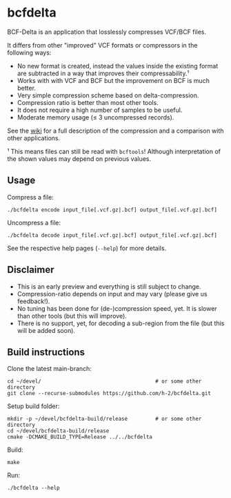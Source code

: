 # bcfdelta

BCF-Delta is an application that losslessly compresses VCF/BCF files.

It differs from other "improved" VCF formats or compressors in the following ways:

  * No new format is created, instead the values inside the existing format are subtracted in a way that improves their compressability.¹
  * Works with with VCF and BCF but the improvement on BCF is much better.
  * Very simple compression scheme based on delta-compression.
  * Compression ratio is better than most other tools.
  * It does not require a high number of samples to be useful.
  * Moderate memory usage (≤ 3 uncompressed records).

See the [wiki](https://github.com/h-2/bcfdelta/wiki) for a full description of the compression and a comparison with other applications.

¹ This means files can still be read with `bcftools`! Although interpretation of the shown values may depend on previous values.

## Usage

Compress a file:

```
./bcfdelta encode input_file[.vcf.gz|.bcf] output_file[.vcf.gz|.bcf]
```

Uncompress a file:

```
./bcfdelta decode input_file[.vcf.gz|.bcf] output_file[.vcf.gz|.bcf]
```

See the respective help pages (`--help`) for more details.

## Disclaimer

* This is an early preview and everything is still subject to change.
* Compression-ratio depends on input and may vary (please give us feedback!).
* No tuning has been done for (de-)compression speed, yet. It is slower than other tools (but this will improve).
* There is no support, yet, for decoding a sub-region from the file (but this will be added soon).

## Build instructions

Clone the latest main-branch:

```
cd ~/devel/                                     # or some other directory
git clone --recurse-submodules https://github.com/h-2/bcfdelta.git
```

Setup build folder:

```
mkdir -p ~/devel/bcfdelta-build/release         # or some other directory
cd ~/devel/bcfdelta-build/release
cmake -DCMAKE_BUILD_TYPE=Release ../../bcfdelta
```

Build:

```
make
```

Run:

```
./bcfdelta --help
```

